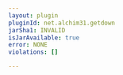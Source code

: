 ```yaml
---
layout: plugin
pluginId: net.alchim31.getdown
jarSha1: INVALID
isJarAvailable: true
error: NONE
violations: []

---
```

